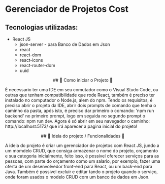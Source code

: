 # Gerenciador de Projetos Cost

## Tecnologias utilizadas:

- React JS
  - json-server - para Banco de Dados em Json
  - react
  - react-dom
  - react-icons
  - react-router-dom
  - uuid
 
<div align="center">
## 🚧 Como iniciar o Projeto 🚧
</div>

É necessario ter uma IDE em seu comutador como o Visual Studo Code, ou outras que tenham compatibilidade que rode React, também é preciso ter instalado no computador o Node.js, alem do npm. Tendo os requisitos, é preciso abrir o projeto da IDE, abrir dois prompts de comando que tenha o caminho da pasta, após isto, é preciso dar primeiro o comando: 'npm run backend' no primeiro prompt, logo em seguida no segundo prompt o comando: npm run dev. Agora é só abrir em seu navegador o caminho: http://localhost:5173/ que irá aparecer a pagina inicial do projeto!

<div align="center">
## 📂 Ideia do projeto / Funcionalidades 📂
</div>

A ideia do projeto é criar um gerenciador de projetos com React JS, jundo a um momdelo CRUD, que consiga armazenar o nome do projeto, orçamento e sua categoria inicialmente, feito isso, é possivel oferecer serviços para as pessoas, com parte do orçamento como um salario, por exemplo, fazer uma oferta de um desenvolvedor front-end para React, ou um back-end para Java. Também é possivel excluir e editar tando o projeto quando o serviço, onde foram usados o modelo CRUD com um banco de dados em Json.
